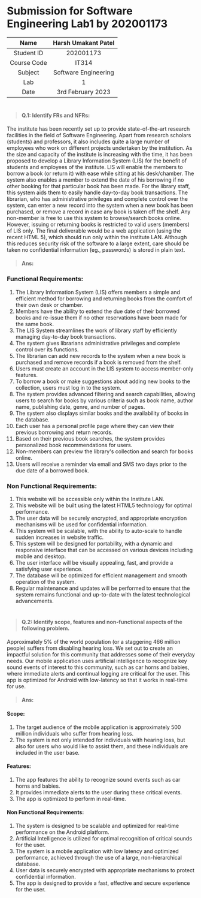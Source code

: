 # Submission for Software Engineering Lab1 by 202001173

| Name | Harsh Umakant Patel |
| :---:   | :---: |
| Student ID | 202001173 |
| Course Code | IT314 |
| Subject | Software Engineering |
| Lab | 1 |
| Date | 3rd February 2023 |

#
> #### Q.1: Identify FRs and NFRs:
The institute has been recently set up to provide state-of-the-art research facilities in the
field of Software Engineering. Apart from research scholars (students) and professors, it also
includes quite a large number of employees who work on different projects undertaken by
the institution.
As the size and capacity of the institute is increasing with the time, it has been proposed to
develop a Library Information System (LIS) for the benefit of students and employees of the
institute. LIS will enable the members to borrow a book (or return it) with ease while sitting
at his desk/chamber. The system also enables a member to extend the date of his borrowing
if no other booking for that particular book has been made. For the library staff, this system
aids them to easily handle day-to-day book transactions. The librarian, who has
administrative privileges and complete control over the system, can enter a new record into
the system when a new book has been purchased, or remove a record in case any book is
taken off the shelf. Any non-member is free to use this system to browse/search books
online. However, issuing or returning books is restricted to valid users (members) of LIS only.
The final deliverable would be a web application (using the recent HTML 5), which should
run only within the institute LAN. Although this reduces security risk of the software to a
large extent, care should be taken no confidential information (eg., passwords) is stored in
plain text.

> #### Ans:

### Functional Requirements:
1. The Library Information System (LIS) offers members a simple and efficient method for borrowing and returning books from the comfort of their own desk or chamber.
2. Members have the ability to extend the due date of their borrowed books and re-issue them if no other reservations have been made for the same book.
3. The LIS System streamlines the work of library staff by efficiently managing day-to-day book transactions.
4. The system gives librarians administrative privileges and complete control over its functions.
5. The librarian can add new records to the system when a new book is purchased and remove records if a book is removed from the shelf.
6. Users must create an account in the LIS system to access member-only features.
7. To borrow a book or make suggestions about adding new books to the collection, users must log in to the system.
8. The system provides advanced filtering and search capabilities, allowing users to search for books by various criteria such as book name, author name, publishing date, genre, and number of pages.
9. The system also displays similar books and the availability of books in the database.
10. Each user has a personal profile page where they can view their previous borrowing and return records.
11. Based on their previous book searches, the system provides personalized book recommendations for users.
12. Non-members can preview the library's collection and search for books online.
13. Users will receive a reminder via email and SMS two days prior to the due date of a borrowed book.

### Non Functional Requirements:
1. This website will be accessible only within the Institute LAN.
2. This website will be built using the latest HTML5 technology for optimal performance.
3. The user data will be securely encrypted, and appropriate encryption mechanisms will be used for confidential information.
4. This system will be scalable, with the ability to auto-scale to handle sudden increases in website traffic.
5. This system will be designed for portability, with a dynamic and responsive interface that can be accessed on various devices including mobile and desktop.
6. The user interface will be visually appealing, fast, and provide a satisfying user experience.
7. The database will be optimized for efficient management and smooth operation of the system.
8. Regular maintenance and updates will be performed to ensure that the system remains functional and up-to-date with the latest technological advancements.
# 

> #### Q.2: Identify scope, features and non-functional aspects of the following problem.
Approximately 5% of the world population (or a staggering 466 million people) suffers from
disabling hearing loss. We set out to create an impactful solution for this community that
addresses some of their everyday needs. Our mobile application uses artificial intelligence to
recognize key sound events of interest to this community, such as car horns and babies,
where immediate alerts and continual logging are critical for the user. This app is optimized
for Android with low-latency so that it works in real-time for use.

> #### Ans:

#### Scope:
1. The target audience of the mobile application is approximately 500 million individuals who suffer from hearing loss.
2. The system is not only intended for individuals with hearing loss, but also for users who would like to assist them, and these individuals are included in the user base.

#### Features:
1. The app features the ability to recognize sound events such as car horns and babies.
2. It provides immediate alerts to the user during these critical events.
3. The app is optimized to perform in real-time.

#### Non Functional Requirements:
1. The system is designed to be scalable and optimized for real-time performance on the Android platform.
2. Artificial Intelligence is utilized for optimal recognition of critical sounds for the user.
3. The system is a mobile application with low latency and optimized performance, achieved through the use of a large, non-hierarchical database.
4. User data is securely encrypted with appropriate mechanisms to protect confidential information.
5. The app is designed to provide a fast, effective and secure experience for the user.
#
